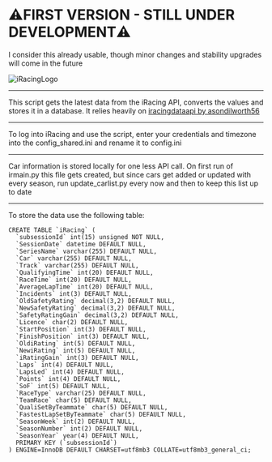 # ⚠️FIRST VERSION - STILL UNDER DEVELOPMENT⚠️

I consider this already usable, though minor changes and stability upgrades will come in the future


![iRacingLogo](https://s100.iracing.com/wp-content/uploads/2016/07/iRacing-Logo-White-Horizontal-R-1024x189.png "iRacingLogo")

***

This script gets the latest data from the iRacing API, converts the values and stores it in a database. It relies heavily on [iracingdataapi by asondilworth56](https://github.com/jasondilworth56/iracingdataapi)

***

To log into iRacing and use the script, enter your credentials and timezone into the config_shared.ini and rename it to config.ini

***

Car information is stored locally for one less API call. On first run of irmain.py this file gets created, but since cars get added or updated with every season, 
run update_carlist.py every now and then to keep this list up to date

***

To store the data use the following table: 

```
CREATE TABLE `iRacing` (
  `subsessionId` int(15) unsigned NOT NULL,
  `SessionDate` datetime DEFAULT NULL,
  `SeriesName` varchar(255) DEFAULT NULL,
  `Car` varchar(255) DEFAULT NULL,
  `Track` varchar(255) DEFAULT NULL,
  `QualifyingTime` int(20) DEFAULT NULL,
  `RaceTime` int(20) DEFAULT NULL,
  `AverageLapTime` int(20) DEFAULT NULL,
  `Incidents` int(3) DEFAULT NULL,
  `OldSafetyRating` decimal(3,2) DEFAULT NULL,
  `NewSafetyRating` decimal(3,2) DEFAULT NULL,
  `SafetyRatingGain` decimal(3,2) DEFAULT NULL,
  `Licence` char(2) DEFAULT NULL,
  `StartPosition` int(3) DEFAULT NULL,
  `FinishPosition` int(3) DEFAULT NULL,
  `OldiRating` int(5) DEFAULT NULL,
  `NewiRating` int(5) DEFAULT NULL,
  `iRatingGain` int(3) DEFAULT NULL,
  `Laps` int(4) DEFAULT NULL,
  `LapsLed` int(4) DEFAULT NULL,
  `Points` int(4) DEFAULT NULL,
  `SoF` int(5) DEFAULT NULL,
  `RaceType` varchar(25) DEFAULT NULL,
  `TeamRace` char(5) DEFAULT NULL,
  `QualiSetByTeammate` char(5) DEFAULT NULL,
  `FastestLapSetByTeammate` char(5) DEFAULT NULL,
  `SeasonWeek` int(2) DEFAULT NULL,
  `SeasonNumber` int(2) DEFAULT NULL,
  `SeasonYear` year(4) DEFAULT NULL,
  PRIMARY KEY (`subsessionId`)
) ENGINE=InnoDB DEFAULT CHARSET=utf8mb3 COLLATE=utf8mb3_general_ci;
```